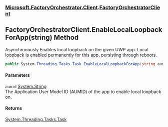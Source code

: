 ### [Microsoft.FactoryOrchestrator.Client](Microsoft_FactoryOrchestrator_Client.md 'Microsoft.FactoryOrchestrator.Client').[FactoryOrchestratorClient](Microsoft_FactoryOrchestrator_Client_FactoryOrchestratorClient.md 'Microsoft.FactoryOrchestrator.Client.FactoryOrchestratorClient')
## FactoryOrchestratorClient.EnableLocalLoopbackForApp(string) Method
Asynchronously Enables local loopback on the given UWP app. Local loopback is enabled permanently for this app, persisting through reboots.  
```csharp
public System.Threading.Tasks.Task EnableLocalLoopbackForApp(string aumid);
```
#### Parameters
<a name='Microsoft_FactoryOrchestrator_Client_FactoryOrchestratorClient_EnableLocalLoopbackForApp(string)_aumid'></a>
`aumid` [System.String](https://docs.microsoft.com/en-us/dotnet/api/System.String 'System.String')  
The Application User Model ID (AUMID) of the app to enable local loopback on.
  
#### Returns
[System.Threading.Tasks.Task](https://docs.microsoft.com/en-us/dotnet/api/System.Threading.Tasks.Task 'System.Threading.Tasks.Task')  
